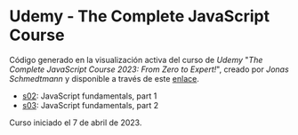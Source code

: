 # Udemy - The Complete JavaScript Course

Código generado en la visualización activa del curso de *Udemy* "*The Complete JavaScript Course 2023: From Zero to Expert!*", creado por *Jonas Schmedtmann* y disponible a través de este [enlace](https://www.udemy.com/course/the-complete-javascript-course/).

- [s02](/s02): JavaScript fundamentals, part 1
- [s03](/s03): JavaScript fundamentals, part 2

Curso iniciado el 7 de abril de 2023.
